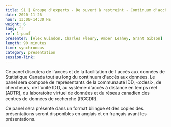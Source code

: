 ```yaml
---
title: S1 | Groupe d'experts - De ouvert à restreint - Continuum d'accès aux données de Statistique Canada
date: 2020-11-26
hour: 13:00-14:30 HE
weight: 6
lang: fr
ref: 1-pumf
presenter: [Alex Guindon, Charles Fleury, Amber Leahey, Grant Gibson]
length: 90 minutes
time: synchronous
category: presentation
session-link:
---
```

Ce panel discutera de l'accès et de la facilitation de l'accès aux données de Statistique Canada tout au long du continuum d'accès aux données.<!--more--> Le panel sera composé de représentants de la communauté IDD, \<odesi\>, de chercheurs, de l'unité IDD, au système d'accès à distance en temps réel (ADTR), du laboratoire virtuel de données et du réseau canadien des centres de données de recherche (RCCDR).

Ce panel sera présenté dans un format bilingue et des copies des présentations seront disponibles en anglais et en français avant les présentations.
